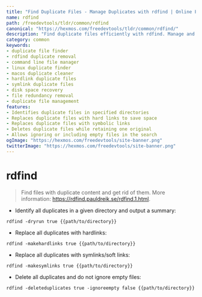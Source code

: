 ```yaml
---
title: "Find Duplicate Files - Manage Duplicates with rdfind | Online Free DevTools by Hexmos"
name: rdfind
path: /freedevtools/tldr/common/rdfind
canonical: "https://hexmos.com/freedevtools/tldr/common/rdfind/"
description: "Find duplicate files efficiently with rdfind. Manage and remove redundant files, reclaim disk space with this command line tool. Free online tool, no registration required."
category: common
keywords:
- duplicate file finder
- rdfind duplicate removal
- command line file manager
- linux duplicate finder
- macos duplicate cleaner
- hardlink duplicate files
- symlink duplicate files
- disk space recovery
- file redundancy removal
- duplicate file management
features:
- Identifies duplicate files in specified directories
- Replaces duplicate files with hard links to save space
- Replaces duplicate files with symbolic links
- Deletes duplicate files while retaining one original
- Allows ignoring or including empty files in the search
ogImage: "https://hexmos.com/freedevtools/site-banner.png"
twitterImage: "https://hexmos.com/freedevtools/site-banner.png"
---
```


# rdfind

> Find files with duplicate content and get rid of them.
> More information: <https://rdfind.pauldreik.se/rdfind.1.html>.

- Identify all duplicates in a given directory and output a summary:

`rdfind -dryrun true {{path/to/directory}}`

- Replace all duplicates with hardlinks:

`rdfind -makehardlinks true {{path/to/directory}}`

- Replace all duplicates with symlinks/soft links:

`rdfind -makesymlinks true {{path/to/directory}}`

- Delete all duplicates and do not ignore empty files:

`rdfind -deleteduplicates true -ignoreempty false {{path/to/directory}}`
